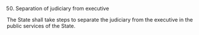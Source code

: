 50. Separation of judiciary from executive

The State shall take steps to separate the judiciary from the executive in the public services of the State.

